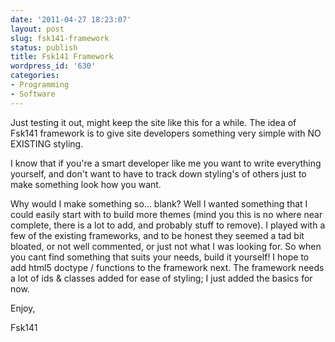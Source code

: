 ```yaml
---
date: '2011-04-27 18:23:07'
layout: post
slug: fsk141-framework
status: publish
title: Fsk141 Framework
wordpress_id: '630'
categories:
- Programming
- Software
---
```


Just testing it out, might keep the site like this for a while. The idea of Fsk141 framework is to give site developers something very simple with NO EXISTING styling.

I know that if you're a smart developer like me you want to write everything yourself, and don't want to have to track down styling's of others just to make something look how you want.

Why would I make something so... blank? Well I wanted something that I could easily start with to build more themes (mind you this is no where near complete, there is a lot to add, and probably stuff to remove). I played with a few of the existing frameworks, and to be honest they seemed a tad bit bloated, or not well commented, or just not what I was looking for. So when you cant find something that suits your needs, build it yourself!
I hope to add html5 doctype / functions to the framework next. The framework needs a lot of ids &amp; classes added for ease of styling; I just added the basics for now.

Enjoy,

Fsk141
